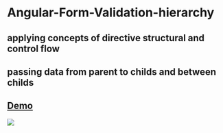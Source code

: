 # Angular-Form-Validation-hierarchy
## applying concepts of directive structural and control flow 
## passing data from parent to childs and between childs 
## <a href="https://youtu.be/buixkPU285g">Demo</a>
<img src="./demo" />
